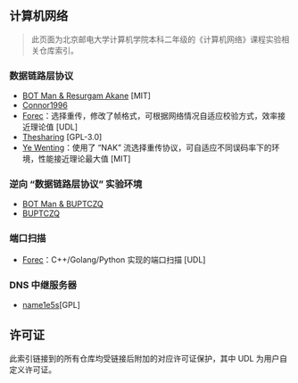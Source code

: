## 计算机网络

> 此页面为北京邮电大学计算机学院本科二年级的《计算机网络》课程实验相关仓库索引。

### 数据链路层协议

- [BOT Man & Resurgam Akane](https://github.com/BOT-Man-JL/BUPT-Projects/tree/master/2-2-Computer-Network/Datalink%20Solution) [MIT]
- [Connor1996](https://github.com/Connor1996/BUPT-Projects/tree/master/Computer-Network-Labs/Lab1%20%E6%BB%91%E5%8A%A8%E7%AA%97%E5%8F%A3%E5%8D%8F%E8%AE%AE)
- [Forec](https://github.com/Forec/course-design)：选择重传，修改了帧格式，可根据网络情况自适应校验方式，效率接近理论值 [UDL]
- [Thesharing](https://github.com/Thesharing/school-projects/tree/master/Homework/Computer%20Network) [GPL-3.0]
- [Ye Wenting](https://github.com/YeWenting/BUPT-Homework/tree/master/Algorithm%20Design)：使用了 “NAK” 流选择重传协议，可自适应不同误码率下的环境，性能接近理论最大值 [MIT] 

### 逆向 “数据链路层协议” 实验环境

- [BOT Man & BUPTCZQ](https://github.com/BOT-Man-JL/BUPT-Projects/tree/master/2-2-Computer-Network/Reversed)
- [BUPTCZQ](https://github.com/buptczq/RE_Bupt_Computer_Network_Expr)

### 端口扫描
* [Forec](https://github.com/Forec/port-scanner)：C++/Golang/Python 实现的端口扫描 [UDL]

### DNS 中继服务器
- [name1e5s](https://github.com/name1e5s/MuddyDNS)[GPL]

## 许可证
此索引链接到的所有仓库均受链接后附加的对应许可证保护，其中 UDL 为用户自定义许可证。
